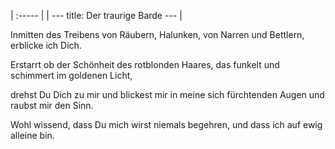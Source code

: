 | :----- |
| --- title: Der traurige Barde ---  |

Inmitten des Treibens
von Räubern, Halunken,
von Narren und Bettlern,
erblicke ich Dich.

Erstarrt ob der Schönheit
des rotblonden Haares,
das funkelt und schimmert
im goldenen Licht,

drehst Du Dich zu mir
und blickest mir in
meine sich fürchtenden Augen
und raubst mir den Sinn.

Wohl wissend, dass Du mich wirst niemals begehren,
und dass ich auf ewig alleine bin.